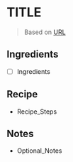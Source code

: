 # TITLE

> Based on [URL](URL)

<!-- {cts} rating=0; (User can specify rating on scale of 1-5) -->
<!-- {cte} -->

<!-- {cts} name_image=None; (User can specify image name) -->
<!-- {cte} -->

## Ingredients

* [ ] Ingredients

## Recipe

* Recipe_Steps

## Notes

* Optional_Notes
